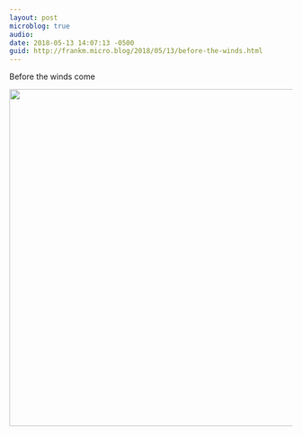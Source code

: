 ```yaml
---
layout: post
microblog: true
audio: 
date: 2018-05-13 14:07:13 -0500
guid: http://frankm.micro.blog/2018/05/13/before-the-winds.html
---
```

Before the winds come

<img src="http://frankmcpherson.blog/uploads/2018/d4d0190324.jpg" width="600" height="600" />
